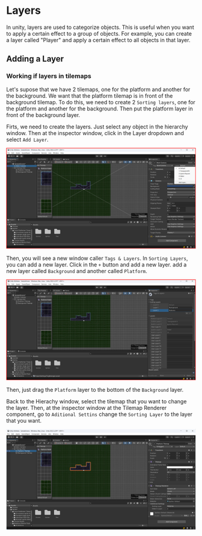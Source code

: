 # Layers

In unity, layers are used to categorize objects. This is useful when you want to apply a certain effect to a group of objects. For example, you can create a layer called "Player" and apply a certain effect to all objects in that layer.


## Adding a Layer


### Working if layers in tilemaps

Let's supose that we have 2 tilemaps, one for the platform and another for the background. We want that the platform tilemap is in front of the background tilemap. To do this, we need to create 2 `Sorting layers`, one for the platform and another for the background. Then put the platform layer in front of the background layer.

Firts, we need to create the layers. Just select any object in the hierarchy window. Then at the inspector window, click in the Layer dropdown and select `Add Layer`.

![Add Layer](./assets/Creating_layer.png)

Then, you will see a new window caller `Tags & Layers`. In `Sorting Layers`, you can add a new layer. Click in the `+` button and add a new layer. add a new layer called `Background` and another called `Platform`.

![Sorting Layers](./assets/sorting_layers.png)

Then, just drag the `Platform` layer to the bottom of the `Background` layer.

Back to the Hierachy window, select the tilemap that you want to change the layer. Then, at the inspector window at the Tilemap Renderer component, go to `Aditional Settins` change the `Sorting Layer` to the layer that you want.

![Assign Sorting Layer](./assets/assign_layers.png)